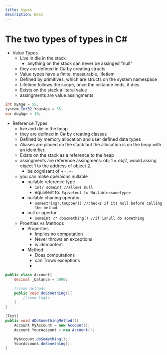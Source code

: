 ```yaml
---
title: types
description: Desc
---
```


# The two types of types in C#
+ Value Types
    + Live in die in the stack
        + anything on the stack can never be assinged "null"
    + they are defined in C# by creating structs
    + Value types have a finite, measurable, lifetiem
    + Defined by primitives, which are structs on the system namespace
    + Lifetime follows the scope, once the instance ends, it dies. 
    + Exists on the stack a literal value
    + assingments are value assingments

```csharp
int myAge = 55;
system.Int32 YourAge = 55;
var dogAge = 10;
```

+ Reference Types
    + live and die in the heap
    + they are defined in C# by creating classes
    + Defined by memory allocation and user defined data types
    + Aliases are placed on the stack but the allocation is on the heap with an identifier.
    + Exists on the stack as a reference to the heap
    + assingments are reference assingmens: obj 1 = obj2, would assing object 1 to the address of object 2.
        + be cognisant of +=, -=
    + you can make operaions nullable
        + nullable reference type
            + ```int? someint //allows null```
            + equivlent to: ```Eqivelent to Nullable<sometype>```
        + nullable chaning operator.
            + ```somestring?.toUpper() //checks if its null before calling the method```
        + null or opertor
            + ```someint ?? doSomething() //if isnull do something```
    + Proerties vs Methods
        + Properties
            + Implies no computation
            + Never throws an exceptions
            + is idempotent
        + Method
            + Does computations
            + can Trows exceptions
            + 
            


```csharp
public class Account{
    decimal _balance = 5000;

    //some methods
    public void doSomething(){
        //some logic 
    }
}

[Test]
public void ADoSomethingMethod(){
    Account MyAccount = new Account();
    Account YourAccount = new Account();

    MyAccount.doSomething();
    YourAccount.doSomething(); 
}

```